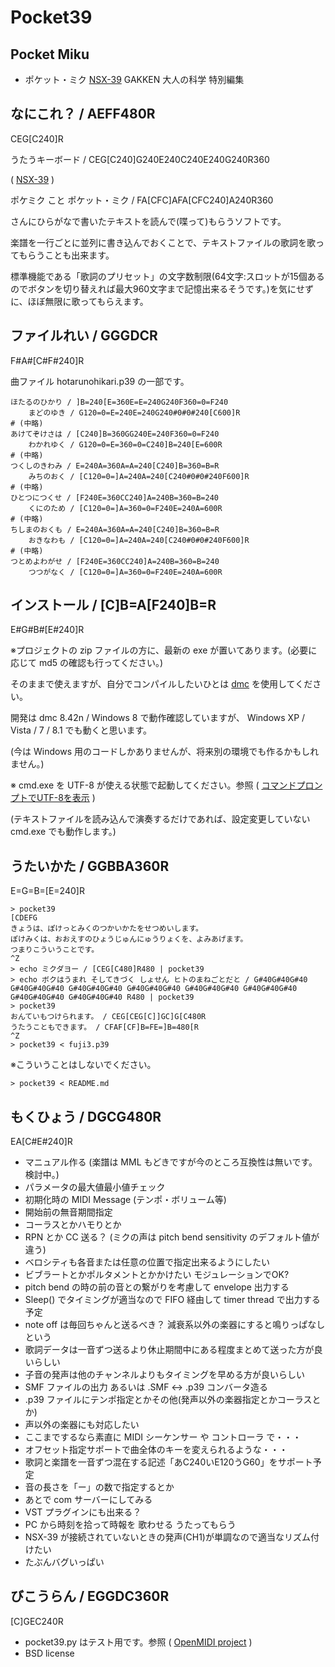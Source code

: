 Pocket39
========

Pocket Miku
-----------

* ポケット・ミク [NSX-39](http://otonanokagaku.net/nsx39/) GAKKEN 大人の科学 特別編集

なにこれ？ / AEFF480R
---------------------

CEG[C240]R

うたうキーボード / CEG[C240]G240E240C240E240G240R360

( [NSX-39](http://otonanokagaku.net/nsx39/) )

ポケミク こと ポケット・ミク / FA[CFC]AFA[CFC240]A240R360

さんにひらがなで書いたテキストを読んで(喋って)もらうソフトです。

楽譜を一行ごとに並列に書き込んでおくことで、テキストファイルの歌詞を歌ってもらうことも出来ます。

標準機能である「歌詞のプリセット」の文字数制限(64文字:スロットが15個あるのでボタンを切り替えれば最大960文字まで記憶出来るそうです。)を気にせずに、ほぼ無限に歌ってもらえます。

ファイルれい / GGGDCR
---------------------

F#A#[C#F#240]R

曲ファイル hotarunohikari.p39 の一部です。

    ほたるのひかり / ]B=240[E=360E=E=240G240F360=0=F240
        まどのゆき / G120=0=E=240E=240G240#0#0#240[C600]R
    # (中略)
    あけてぞけさは / [C240]B=360GG240E=240F360=0=F240
        わかれゆく / G120=0=E=360=0=C240]B=240[E=600R
    # (中略)
    つくしのきわみ / E=240A=360A=A=240[C240]B=360=B=R
        みちのおく / [C120=0=]A=240A=240[C240#0#0#240F600]R
    # (中略)
    ひとつにつくせ / [F240E=360CC240]A=240B=360=B=240
        くにのため / [C120=0=]A=360=0=F240E=240A=600R
    # (中略)
    ちしまのおくも / E=240A=360A=A=240[C240]B=360=B=R
        おきなわも / [C120=0=]A=240A=240[C240#0#0#240F600]R
    # (中略)
    つとめよわがせ / [F240E=360CC240]A=240B=360=B=240
        つつがなく / [C120=0=]A=360=0=F240E=240A=600R

インストール / [C]B=A[F240]B=R
------------------------------

E#G#B#[E#240]R

※プロジェクトの zip ファイルの方に、最新の exe が置いてあります。(必要に応じて md5 の確認も行ってください。)

そのままで使えますが、自分でコンパイルしたいひとは [dmc](http://www.digitalmars.com/d/download.html) を使用してください。

開発は dmc 8.42n / Windows 8 で動作確認していますが、 Windows XP / Vista / 7 / 8.1 でも動くと思います。

(今は Windows 用のコードしかありませんが、将来別の環境でも作るかもしれません。)

※ cmd.exe を UTF-8 が使える状態で起動してください。参照 ( [コマンドプロンプトでUTF-8を表示](http://nazochu.blogspot.jp/2011/08/blog-post_26.html) )

(テキストファイルを読み込んで演奏するだけであれば、設定変更していない cmd.exe でも動作します。)

うたいかた / GGBBA360R
----------------------

E=G=B=[E=240]R

    > pocket39
    [CDEFG
    きょうは、ぽけっとみくのつかいかたをせつめいします。
    ぽけみくは、おおえすのひょうじゅんにゅうりょくを、よみあげます。
    つまりこういうことです。
    ^Z
    > echo ミクダヨー / [CEG[C480]R480 | pocket39
    > echo ボクはうまれ そしてきづく しょせん ヒトのまねごとだと / G#40G#40G#40 G#40G#40G#40 G#40G#40G#40 G#40G#40G#40 G#40G#40G#40 G#40G#40G#40 G#40G#40G#40 G#40G#40G#40 R480 | pocket39
    > pocket39
    おんていもつけられます。 / CEG[CEG[C]]GC]G[C480R
    うたうこともできます。 / CFAF[CF]B=FE=]B=480[R
    ^Z
    > pocket39 < fuji3.p39

※こういうことはしないでください。

    > pocket39 < README.md

もくひょう / DGCG480R
---------------------

EA[C#E#240]R

- マニュアル作る (楽譜は MML もどきですが今のところ互換性は無いです。検討中。)
- パラメータの最大値最小値チェック
- 初期化時の MIDI Message (テンポ・ボリューム等)
- 開始前の無音期間指定
- コーラスとかハモりとか
- RPN とか CC 送る？ (ミクの声は pitch bend sensitivity のデフォルト値が違う)
- ベロシティも各音または任意の位置で指定出来るようにしたい
- ビブラートとかポルタメントとかかけたい モジュレーションでOK?
- pitch bend の時の前の音との繋がりを考慮して envelope 出力する
- Sleep() でタイミングが適当なので FIFO 経由して timer thread で出力する予定
- note off は毎回ちゃんと送るべき？ 減衰系以外の楽器にすると鳴りっぱなしという
- 歌詞データは一音ずつ送るより休止期間中にある程度まとめて送った方が良いらしい
- 子音の発声は他のチャンネルよりもタイミングを早める方が良いらしい
- SMF ファイルの出力 あるいは .SMF <-> .p39 コンバータ造る
- .p39 ファイルにテンポ指定とかその他(発声以外の楽器指定とかコーラスとか)
- 声以外の楽器にも対応したい
- ここまでするなら素直に MIDI シーケンサー や コントローラ で・・・
- オフセット指定サポートで曲全体のキーを変えられるような・・・
- 歌詞と楽譜を一音ずつ混在する記述「あC240いE120うG60」をサポート予定
- 音の長さを「ー」の数で指定するとか
- あとで com サーバーにしてみる
- VST プラグインにも出来る？
- PC から時刻を拾って時報を 歌わせる うたってもらう
- NSX-39 が接続されていないときの発声(CH1)が単調なので適当なリズム付けたい
- たぶんバグいっぱい

びこうらん / EGGDC360R
----------------------

[C]GEC240R

- pocket39.py はテスト用です。参照 ( [OpenMIDI project](http://openmidiproject.sourceforge.jp/) )
- BSD license
